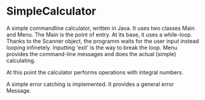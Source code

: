 # SimpleCalculator
A simple commandline calculator, written in Java.
It uses two classes Main and Menu. 
The Main is the point of entry. At its base, it uses a while-loop. Thanks to the Scanner object, the programm waits for the user input instead looping infinetely. Inputting 'exit' is the way to break the loop.
Menu provides the command-line messages and does the actual (simple) calculating.

At this point the calculator performs operations with integral numbers.

A simple error catching is implemented. It provides a general error Message.
